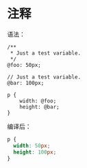 # 注释

语法：

```less
/**
 * Just a test variable.
 */
@foo: 50px;

// Just a test variable.
@bar: 100px;

p {
    width: @foo;
    height: @bar;
}
```

编译后：

```css
p {
  width: 50px;
  height: 100px;
}
```


